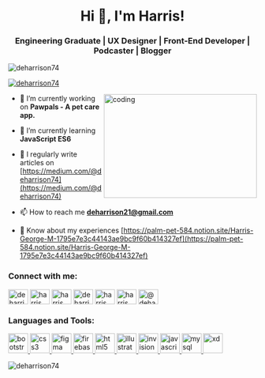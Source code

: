 
<h1 align="center">Hi 👋, I'm Harris!</h1>
<h3 align="center">Engineering Graduate | UX Designer | Front-End Developer | Podcaster | Blogger</h3>

<p align="left"> <img src="https://komarev.com/ghpvc/?username=deharrison74&label=Profile%20views&color=0e75b6&style=flat" alt="deharrison74" /> </p>

<p align="left"> <a href="https://twitter.com/deharrison74" target="blank"><img src="https://img.shields.io/twitter/follow/deharrison74?logo=twitter&style=for-the-badge" alt="deharrison74" /></a> </p>

<img align="right" height="210" width="310" alt="coding" src="https://img.etimg.com/thumb/width-1200,height-900,imgsize-638053,resizemode-75,msid-84146083/prime/technology-and-startups/booting-up-developer-economy-how-tech-startups-are-helping-coders-build-and-test-software-faster.jpg">

- 🔭 I’m currently working on **Pawpals - A pet care app.**

- 🌱 I’m currently learning **JavaScript ES6**

- 📝 I regularly write articles on [https://medium.com/@deharrison74](https://medium.com/@deharrison74)

- 📫 How to reach me **deharrison21@gmail.com**

- 📄 Know about my experiences [https://palm-pet-584.notion.site/Harris-George-M-1795e7e3c44143ae9bc9f60b414327ef](https://palm-pet-584.notion.site/Harris-George-M-1795e7e3c44143ae9bc9f60b414327ef)

<h3 align="left">Connect with me:</h3>
<p align="left">
<a href="https://twitter.com/deharrison74" target="blank"><img align="center" src="https://api.iconify.design/fa6-brands:x-twitter.svg?color=%23ffffff" alt="deharrison74" height="30" width="40" /></a>
<a href="https://linkedin.com/in/harris george" target="blank"><img align="center" src="https://api.iconify.design/devicon:linkedin.svg" alt="harris george" height="30" width="40" /></a>
<a href="https://fb.com/harris george" target="blank"><img align="center" src="https://api.iconify.design/devicon:facebook.svg" alt="harris george" height="30" width="40" /></a>
<a href="https://instagram.com/deharrison74" target="blank"><img align="center" src="https://api.iconify.design/skill-icons:instagram.svg" alt="deharrison74" height="30" width="40" /></a>
<a href="https://dribbble.com/harris george" target="blank"><img align="center" src="https://api.iconify.design/logos:dribbble-icon.svg" alt="harris george" height="30" width="40" /></a>
<a href="https://www.behance.net/harris george" target="blank"><img align="center" src="https://api.iconify.design/devicon:behance.svg" alt="harris george" height="30" width="40" /></a>
<a href="https://medium.com/@deharrison74" target="blank"><img align="center" src="https://api.iconify.design/bi:medium.svg?color=%23ffffff" alt="@deharrison74" height="30" width="40" /></a>
</p>

<h3 align="left">Languages and Tools:</h3>
<p align="left"> 
<a href="https://getbootstrap.com" target="_blank" rel="noreferrer"> <img src="https://api.iconify.design/devicon:bootstrap.svg?color=%23888888" alt="bootstrap" width="40" height="40"/> </a> 
<a href="https://www.w3schools.com/css/" target="_blank" rel="noreferrer"> <img src="https://api.iconify.design/devicon:css3.svg?color=%23888888" alt="css3" width="40" height="40"/> </a> 
<a href="https://www.figma.com/" target="_blank" rel="noreferrer"> <img src="https://api.iconify.design/devicon:figma.svg?color=%23888888" alt="figma" width="40" height="40"/> </a> 
<a href="https://firebase.google.com/" target="_blank" rel="noreferrer"> <img src="https://api.iconify.design/vscode-icons:file-type-firebase.svg?color=%23888888" alt="firebase" width="40" height="40"/> </a> 
<a href="https://www.w3.org/html/" target="_blank" rel="noreferrer"> <img src="https://api.iconify.design/devicon:html5.svg?color=%23888888" alt="html5" width="40" height="40"/> </a> 
<a href="https://www.adobe.com/in/products/illustrator.html" target="_blank" rel="noreferrer"> <img src="https://api.iconify.design/skill-icons:illustrator.svg?color=%23888888" alt="illustrator" width="40" height="40"/> </a> 
<a href="https://www.invisionapp.com/" target="_blank" rel="noreferrer"> <img src="https://api.iconify.design/logos:invision-icon.svg?color=%23888888" alt="invision" width="40" height="40"/> </a> 
<a href="https://developer.mozilla.org/en-US/docs/Web/JavaScript" target="_blank" rel="noreferrer"> <img src="https://api.iconify.design/devicon:javascript.svg?color=%23888888" alt="javascript" width="40" height="40"/> </a> 
<a href="https://www.mysql.com/" target="_blank" rel="noreferrer"> <img src="https://api.iconify.design/devicon:mysql-wordmark.svg?color=%23888888" alt="mysql" width="40" height="40"/> </a> 
<a href="https://www.adobe.com/products/xd.html" target="_blank" rel="noreferrer"> <img src="https://api.iconify.design/logos:adobe-xd.svg?color=%23888888"(https://api.iconify.design/bi:medium.svg)" alt="xd" width="40" height="40"/> </a> </p>

<p><img align="center" src="https://github-readme-stats.vercel.app/api/top-langs?username=deharrison74&show_icons=true&locale=en&layout=compact" alt="deharrison74" /></p>
